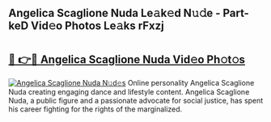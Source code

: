 ## Angelica Scaglione Nuda Le𝚊k𝚎d N𝚞𝚍e - Part-keD Vid𝚎o Photos Le𝚊ks rFxzj

# <h2><a href="http://fbbs0m.evod.top/?m=Angelica+Scaglione+Nuda">🔗 👉🔴 Angelica Scaglione Nuda Vid𝚎o Ph𝚘t𝚘s</a></h2>

[![Angelica Scaglione Nuda N𝚞d𝚎s](https://i.imgur.com/8V9OHl7.gif)](http://fbbs0m.evod.top/?m=Angelica+Scaglione+Nuda)
Online personality Angelica Scaglione Nuda creating engaging dance and lifestyle content. Angelica Scaglione Nuda, a public figure and a passionate advocate for social justice, has spent his career fighting for the rights of the marginalized. 

